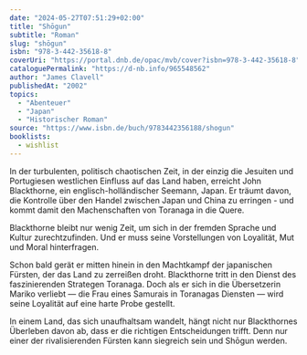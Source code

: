 ```yaml
---
date: "2024-05-27T07:51:29+02:00"
title: "Shōgun"
subtitle: "Roman"
slug: "shōgun"
isbn: "978-3-442-35618-8"
coverUri: "https://portal.dnb.de/opac/mvb/cover?isbn=978-3-442-35618-8"
cataloguePermalink: "https://d-nb.info/965548562"
author: "James Clavell"
publishedAt: "2002"
topics:
  - "Abenteuer"
  - "Japan"
  - "Historischer Roman"
source: "https://www.isbn.de/buch/9783442356188/shogun"
booklists:
  - wishlist
---
```


In der turbulenten, politisch chaotischen Zeit, in der einzig die Jesuiten und 
Portugiesen westlichen Einfluss auf das Land haben, erreicht John Blackthorne, 
ein englisch-holländischer Seemann, Japan. Er träumt davon, die Kontrolle über 
den Handel zwischen Japan und China zu erringen - und kommt damit den 
Machenschaften von Toranaga in die Quere.

Blackthorne bleibt nur wenig Zeit, um sich in der fremden Sprache und Kultur
zurechtzufinden. Und er muss seine Vorstellungen von Loyalität, Mut und Moral
hinterfragen.

Schon bald gerät er mitten hinein in den Machtkampf der japanischen Fürsten, der
das Land zu zerreißen droht. Blackthorne tritt in den Dienst des faszinierenden
Strategen Toranaga. Doch als er sich in die Übersetzerin Mariko verliebt — die
Frau eines Samurais in Toranagas Diensten — wird seine Loyalität auf eine harte
Probe gestellt.

In einem Land, das sich unaufhaltsam wandelt, hängt nicht nur Blackthornes
Überleben davon ab, dass er die richtigen Entscheidungen trifft. Denn nur einer
der rivalisierenden Fürsten kann siegreich sein und Shōgun werden.